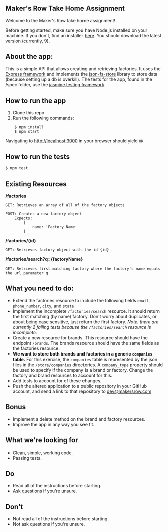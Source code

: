 Maker's Row Take Home Assignment
-------------------------------------------
Welcome to the Maker's Row take home assignment! 

Before getting started, make sure you have Node.js installed on your machine. If you don't, find an installer [here](https://nodejs.org/en/download/). You should download the latest version (currently, 9).

About the app:
--------------
This is a simple API that allows creating and retrieving factories. It uses the [Express framework](https://expressjs.com/) and implements the [json-fs-store](https://github.com/alexkwolfe/json-fs-store) library to store data (because setting up a db is overkill). The tests for the app, found in the /spec folder, use the [jasmine testing framework](https://github.com/jasmine/jasmine). 

How to run the app
------------------
1) Clone this repo 
2) Run the following commands:
```
    $ npm install
    $ npm start
```
Navigating to [http://localhost:3000](http://localhost:3000) in your browser should yield `OK` 

How to run the tests
--------------------
    $ npm test


Existing Resources
------------------
**/factories**

    GET: Retrieves an array of all of the factory objects
    
    POST: Creates a new factory object
        Expects:
            {
                name: 'Factory Name'
            }

**/factories/{id}**

    GET: Retrieves factory object with the id {id}
    
**/factories/search?q={factoryName}**

    GET: Retrieves first matching factory where the factory's name equals the url parameter q




What you need to do:
--------------------
 - Extend the factories resource to include the following fields `email`, `phone_number`, `city`, and `state`
 - Implement the incomplete `/factories/search` resource. It should return the first matching (by name) factory. Don't worry about duplicates, or about being case sensitive, just return the first factory. *Note: there are currently 2 failing tests because the `/factories/search` resource is incomplete.* 
 - Create a new resource for brands. This resource should have the endpoint `/brands`. The brands resource should have the same fields as the factories resource. 
 - **We want to store both brands and factories in a generic `companies` table.** For this exercise, the `companies` table is represented by the json files in the `/store/companies` directories. A `company_type` property should be used to specify if the company is a brand or factory. Change the factory and brand resources to account for this.
 - Add tests to account for of these changes.
 - Push the altered application to a public repository in your GitHub account, and send a link to that repository to [dev@makersrow.com](mailto:dev@makersrow.com) 

Bonus
-----
 - Implement a delete method on the brand and factory resources. 
 - Improve the app in any way you see fit.
 
What we're looking for
----------------------
 - Clean, simple, working code.
 - Passing tests.

Do
--
 - Read all of the instructions before starting.
 - Ask questions if you're unsure.

Don't
-----
 - Not read all of the instructions before starting.
 - Not ask questions if you're unsure.
